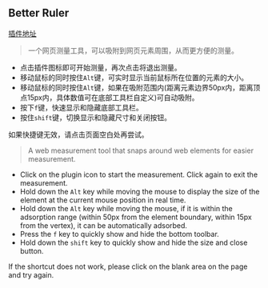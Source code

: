 ## Better Ruler
[插件地址](https://chrome.google.com/webstore/detail/better-ruler/ilcnadaaninblgbekoaihdhoiecaflie)

> 一个网页测量工具，可以吸附到网页元素周围，从而更方便的测量。

- 点击插件图标即可开始测量，再次点击将退出测量。
- 移动鼠标的同时按住`Alt`键，可实时显示当前鼠标所在位置的元素的大小。
- 移动鼠标的同时按住`Alt`键，如果在吸附范围内(距离元素边界50px内，距离顶点15px内，具体数值可在底部工具栏自定义)可自动吸附。
- 按下`f`键，快速显示和隐藏底部工具栏。
- 按住`shift`键，切换显示和隐藏尺寸和关闭按钮。

如果快捷键无效，请点击页面空白处再尝试。


> A web measurement tool that snaps around web elements for easier measurement.

- Click on the plugin icon to start the measurement. Click again to exit the measurement.
- Hold down the `Alt` key while moving the mouse to display the size of the element at the current mouse position in real time.
- Hold down the `Alt` key while moving the mouse, if it is within the adsorption range (within 50px from the element boundary, within 15px from the vertex), it can be automatically adsorbed.
- Press the `f` key to quickly show and hide the bottom toolbar.
- Hold down the `shift` key to quickly show and hide the size and close button.

If the shortcut does not work, please click on the blank area on the page and try again.
